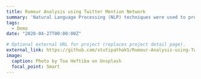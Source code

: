```yaml
---
title: Rumour Analysis using Twitter Mention Network
summary: 'Natural Language Processing (NLP) techniques were used to pre-process and tokenize tweets written in Devanagari script, crawled for words related to COVID-19. Analysed how rumours spread through social media platforms and compared the results for two countries: India and South Korea.'
tags:
  - Demo
date: "2020-04-27T00:00:00Z"

# Optional external URL for project (replaces project detail page).
external_link: https://github.com/stutipathak5/Rumour-Analysis-using-Twitter-Mention-Network
image:
  caption: Photo by Toa Heftiba on Unsplash
  focal_point: Smart
---
```

